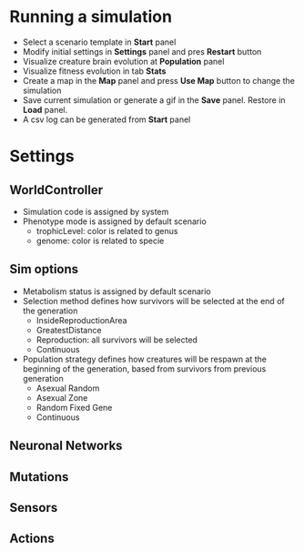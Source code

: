 # Running a simulation

- Select a scenario template in **Start** panel
- Modify initial settings in **Settings** panel and pres **Restart** button
- Visualize creature brain evolution at **Population** panel
- Visualize fitness evolution in tab **Stats**
- Create a map in the **Map** panel and press **Use Map** button to change the simulation
- Save current simulation or generate a gif in the **Save** panel. Restore in **Load** panel.
- A csv log can be generated from **Start** panel

# Settings

## WorldController
- Simulation code is assigned by system
- Phenotype mode is assigned by default scenario
    - trophicLevel: color is related to genus
    - genome: color is related to specie


## Sim options
- Metabolism status is assigned by default scenario
- Selection method defines how survivors will be selected at the end of the generation
    - InsideReproductionArea
    - GreatestDistance
    - Reproduction: all survivors will be selected
    - Continuous
- Population strategy defines how creatures will be respawn at the beginning of the generation, based from survivors from previous generation
    - Asexual Random
    - Asexual Zone
    - Random Fixed Gene
    - Continuous

## Neuronal Networks

## Mutations

## Sensors

## Actions
